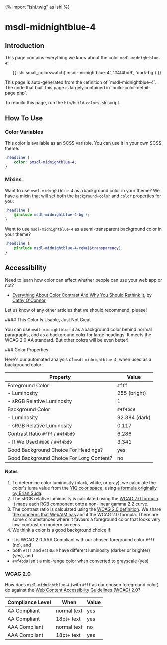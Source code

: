 {% import "ishi.twig" as ishi %}
# msdl-midnightblue-4

## Introduction

This page contains everything we know about the color `msdl-midnightblue-4`:

<div class="grid">
    <div class="cell">
        <div class="swatch">
            <ul>
                {{ ishi.small_colorswatch('msdl-midnightblue-4', '#4f4bd9', 'dark-bg') }}
            </ul>
        </div>
    </div>
</div>

<div class="callout callout--info" markdown="1">
This page is auto-generated from the definition of `msdl-midnightblue-4`. The code that built this page is largely contained in `build-color-detail-page.php`.

To rebuild this page, run the `bin/build-colors.sh` script.
</div>

## How To Use

### Color Variables

This color is available as an SCSS variable. You can use it in your own SCSS theme:

```scss
.headline {
    color: $msdl-midnightblue-4;
}
```

### Mixins

Want to use `msdl-midnightblue-4` as a background color in your theme? We have a mixin that will set both the `background-color` and `color` properties for you:

```scss
.headline {
    @include msdl-midnightblue-4-bg();
}
```

Want to use `msdl-midnightblue-4` as a semi-transparent background color in your theme?

```scss
.headline {
    @include msdl-midnightblue-4-rgba($transparency);
}
```

## Accessibility

Need to learn how color can affect whether people can use your web app or not?

* [Everything About Color Contrast And Why You Should Rethink It](https://www.smashingmagazine.com/2014/10/color-contrast-tips-and-tools-for-accessibility/), by [Cathy O'Connor](http://www.twitter.com/cagocon)

Let us know of any other articles that we should recommend, please!
<div class="callout callout--warning" markdown="1">
#### This Color Is Usable, Just Not Great

You can use `msdl-midnightblue-4` as a background color behind normal paragraphs, and as a background color for large headings. It meets the WCAG 2.0 AA standard. But other colors will be even better!
</div>
### Color Properties

Here's our automated analysis of `msdl-midnightblue-4`, when used as a background color:

Property | Value
---------|------
Foreground Color | `#fff`
- Luminosity | 255 (bright)
- sRGB Relative Luminosity | 1
Background Color | `#4f4bd9`
- Luminosity | 92.384 (dark)
- sRGB Relative Luminosity | 0.117
Contrast Ratio `#fff` / `#4f4bd9` | 6.286
- If We Used `#000` / `#4f4bd9` | 3.341
Good Background Choice For Headings? | yes
Good Background Choice For Long Content? | no

#### Notes

1. To determine color luminosity (black, white, or gray), we calculate the color's luma value from the [YIQ color space](https://en.wikipedia.org/wiki/YIQ), using [a formula originally by Brian Suda](https://24ways.org/2010/calculating-color-contrast/).
1. The sRGB relative luminosity is calculated using the [WCAG 2.0 formula](https://www.w3.org/TR/WCAG20/#relativeluminancedef). It maps each RGB component onto a non-linear gamma 2.2 curve.
1. The contrast ratio is calculated using the [WCAG 2.0 definition](https://www.w3.org/TR/2008/REC-WCAG20-20081211/#contrast-ratiodef). We share [the concerns that WebAIM has](http://webaim.org/blog/wcag-2-1-feedback/) about the WCAG 2.0 formula. There are some circumstances where it favours a foreground color that looks very low-contrast on modern screens.
1. We think a color is a good background choice if:
  - it is WCAG 2.0 AAA Compliant with our chosen foreground color `#fff` (no), and
  - both `#fff` and `#4f4bd9` have different luminosity (darker or brighter) (yes), and
  - `#4f4bd9` isn't a mid-range color when converted to grayscale (yes)

### WCAG 2.0

How does `msdl-midnightblue-4` (with `#fff` as our chosen foreground color) do against the [Web Content Accessibility Guidelines (WCAG) 2.0](https://www.w3.org/TR/WCAG20/)?

Compliance Level | When | Value
-----------------|------|------
AA Compliant | normal text | yes
AA Compliant | 18pt+ text | yes
AAA Compliant | normal text | no
AAA Compliant | 18pt+ text | yes
